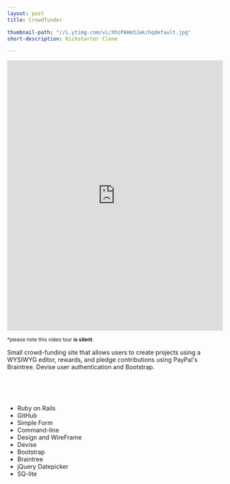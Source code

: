```yaml
---
layout: post
title: Crowdfunder

thumbnail-path: "//i.ytimg.com/vi/XhzPAHm3Jak/hqdefault.jpg"
short-description: Kickstarter Clone

---
```



<iframe width="100%" height="630" src="https://www.youtube.com/embed/XhzPAHm3Jak" frameborder="0" allow="autoplay; encrypted-media" allowfullscreen></iframe>
<br />

<small>*please note this video tour <strong>is silent</strong>.</small>
<br />

Small crowd-funding site that allows users to create projects using a WYSIWYG editor, rewards, and pledge contributions using PayPal's Braintree. Devise user authentication and Bootstrap.

<br />
<br />
<br />


<ul>
    <li>Ruby on Rails</li>
    <li>GitHub</li>
    <li>Simple Form</li>
    <li>Command-line</li>
    <li>Design and WireFrame</li>
    <li>Devise</li>
    <li>Bootstrap</li>
    <li>Braintree</li>
    <li>jQuery Datepicker</li>
    <li>SQ-lite</li>
</ul>